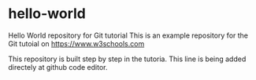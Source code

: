 # hello-world
Hello World repository for Git tutorial
This is an example repository for the Git tutoial on https://www.w3schools.com

This repository is built step by step in the tutoria.
This line is being added directely at github code editor.
